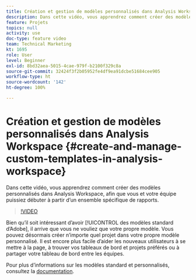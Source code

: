 ```yaml
---
title: Création et gestion de modèles personnalisés dans Analysis Workspace
description: Dans cette vidéo, vous apprendrez comment créer des modèles personnalisés dans Analysis Workspace, afin que vous et votre équipe puissiez débuter à partir dʼun ensemble spécifique de rapports.
feature: Projets
topics: null
activity: use
doc-type: feature video
team: Technical Marketing
kt: 1695
role: User
level: Beginner
exl-id: 8bd32aea-5015-4cae-979f-b2100f329c8a
source-git-commit: 32424f3f2b05952fe4df9ea91dcbe51684cee905
workflow-type: ht
source-wordcount: '142'
ht-degree: 100%

---
```


# Création et gestion de modèles personnalisés dans Analysis Workspace {#create-and-manage-custom-templates-in-analysis-workspace}

Dans cette vidéo, vous apprendrez comment créer des modèles personnalisés dans Analysis Workspace, afin que vous et votre équipe puissiez débuter à partir dʼun ensemble spécifique de rapports.

>[!VIDEO](https://video.tv.adobe.com/v/23231/?quality=12)

Bien quʼil soit intéressant dʼavoir [!UICONTROL des modèles standard dʼAdobe], il arrive que vous ne vouliez que votre propre modèle. Vous pouvez désormais créer nʼimporte quel projet dans votre propre modèle personnalisé. Il est encore plus facile dʼaider les nouveaux utilisateurs à se mettre à la page, à trouver vos tableaux de bord et projets préférés ou à partager votre tableau de bord entre les équipes.

Pour plus dʼinformations sur les modèles standard et personnalisés, consultez la [documentation](https://marketing.adobe.com/resources/help/fr_FR/analytics/analysis-workspace/starter_projects.html).
